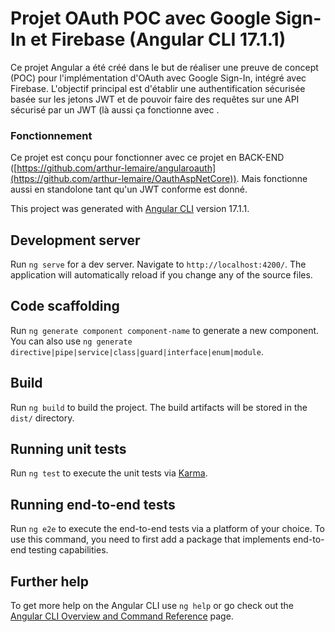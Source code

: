 # Projet OAuth POC avec Google Sign-In et Firebase (Angular CLI 17.1.1)

Ce projet Angular a été créé dans le but de réaliser une preuve de concept (POC) pour l'implémentation d'OAuth avec Google Sign-In, intégré avec Firebase.
L'objectif principal est d'établir une authentification sécurisée basée sur les jetons JWT et de pouvoir faire des requêtes sur une API sécurisé par un JWT (là aussi ça fonctionne avec .

### Fonctionnement

Ce projet est conçu pour fonctionner avec ce projet en BACK-END ([https://github.com/arthur-lemaire/angularoauth](https://github.com/arthur-lemaire/OauthAspNetCore)). Mais fonctionne aussi en standolone tant qu'un JWT conforme est donné.

This project was generated with [Angular CLI](https://github.com/angular/angular-cli) version 17.1.1.

## Development server

Run `ng serve` for a dev server. Navigate to `http://localhost:4200/`. The application will automatically reload if you change any of the source files.

## Code scaffolding

Run `ng generate component component-name` to generate a new component. You can also use `ng generate directive|pipe|service|class|guard|interface|enum|module`.

## Build

Run `ng build` to build the project. The build artifacts will be stored in the `dist/` directory.

## Running unit tests

Run `ng test` to execute the unit tests via [Karma](https://karma-runner.github.io).

## Running end-to-end tests

Run `ng e2e` to execute the end-to-end tests via a platform of your choice. To use this command, you need to first add a package that implements end-to-end testing capabilities.

## Further help

To get more help on the Angular CLI use `ng help` or go check out the [Angular CLI Overview and Command Reference](https://angular.io/cli) page.
